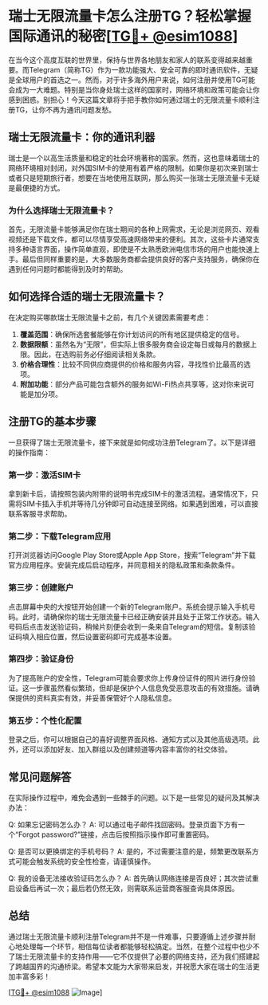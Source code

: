 # 瑞士无限流量卡怎么注册TG？轻松掌握国际通讯的秘密[[TG💪+ @esim1088](https://t.me/s/esim1088)]

在当今这个高度互联的世界里，保持与世界各地朋友和家人的联系变得越来越重要。而Telegram（简称TG）作为一款功能强大、安全可靠的即时通讯软件，无疑是全球用户的首选之一。然而，对于许多海外用户来说，如何注册并使用TG可能会成为一大难题。特别是当你身处瑞士这样的国家时，网络环境和政策可能会让你感到困惑。别担心！今天这篇文章将手把手教你如何通过瑞士的无限流量卡顺利注册TG，让你不再为通讯问题发愁。

## 瑞士无限流量卡：你的通讯利器

瑞士是一个以高生活质量和稳定的社会环境著称的国家。然而，这也意味着瑞士的网络环境相对封闭，对外国SIM卡的使用有着严格的限制。如果你是初次来到瑞士或者只是短期旅行者，想要在当地使用互联网，那么购买一张瑞士无限流量卡无疑是最便捷的方式。

### 为什么选择瑞士无限流量卡？

首先，无限流量卡能够满足你在瑞士期间的各种上网需求，无论是浏览网页、观看视频还是下载文件，都可以尽情享受高速网络带来的便利。其次，这些卡片通常支持多种语言界面，操作简单直观，即使是不太熟悉欧洲电信市场的用户也能快速上手。最后但同样重要的是，大多数服务商都会提供良好的客户支持服务，确保你在遇到任何问题时都能得到及时的帮助。

## 如何选择合适的瑞士无限流量卡？

在决定购买哪款瑞士无限流量卡之前，有几个关键因素需要考虑：

1. **覆盖范围**：确保所选套餐能够在你计划访问的所有地区提供稳定的信号。
2. **数据限额**：虽然名为“无限”，但实际上很多服务商会设定每日或每月的数据上限。因此，在选购前务必仔细阅读相关条款。
3. **价格合理性**：比较不同供应商提供的价格和服务内容，寻找性价比最高的选项。
4. **附加功能**：部分产品可能包含额外的服务如Wi-Fi热点共享等，这对你来说可能是加分项。

## 注册TG的基本步骤

一旦获得了瑞士无限流量卡，接下来就是如何成功注册Telegram了。以下是详细的操作指南：

### 第一步：激活SIM卡

拿到新卡后，请按照包装内附带的说明书完成SIM卡的激活流程。通常情况下，只需将SIM卡插入手机并等待几分钟即可自动连接至网络。如果遇到困难，可以直接联系客服寻求帮助。

### 第二步：下载Telegram应用

打开浏览器访问Google Play Store或Apple App Store，搜索“Telegram”并下载官方应用程序。安装完成后启动程序，并同意相关的隐私政策和条款条件。

### 第三步：创建账户

点击屏幕中央的大按钮开始创建一个新的Telegram账户。系统会提示输入手机号码。此时，请确保你的瑞士无限流量卡已经正确安装并且处于正常工作状态。输入号码后点击发送验证码，稍候片刻便会收到一条来自Telegram的短信。复制该验证码填入相应位置，然后设置密码即可完成基本设置。

### 第四步：验证身份

为了提高账户的安全性，Telegram可能会要求你上传身份证件的照片进行身份验证。这一步骤虽然看似繁琐，但却是保护个人信息免受恶意攻击的有效措施。请确保提供的资料真实有效，并妥善保管好个人隐私信息。

### 第五步：个性化配置

登录之后，你可以根据自己的喜好调整界面风格、通知方式以及其他高级选项。此外，还可以添加好友、加入群组以及创建频道等内容丰富你的社交体验。

## 常见问题解答

在实际操作过程中，难免会遇到一些棘手的问题。以下是一些常见的疑问及其解决办法：

Q: 如果忘记密码怎么办？
A: 可以通过电子邮件找回密码。登录页面下方有一个“Forgot password?”链接，点击后按照指示操作即可重置密码。

Q: 是否可以更换绑定的手机号码？
A: 是的，不过需要注意的是，频繁更改联系方式可能会触发系统的安全性检查，请谨慎操作。

Q: 我的设备无法接收验证码怎么办？
A: 首先确认网络连接是否良好；其次尝试重启设备后再试一次；最后若仍然无效，则需联系运营商客服查询具体原因。

## 总结

通过瑞士无限流量卡顺利注册Telegram并不是一件难事，只要遵循上述步骤并耐心地处理每一个环节，相信每位读者都能够轻松搞定。当然，在整个过程中也少不了瑞士无限流量卡的支持作用——它不仅提供了必要的网络支持，还为我们搭建起了跨越国界的沟通桥梁。希望本文能为大家带来启发，并祝愿大家在瑞士的生活更加丰富多彩！

[[TG💪+ @esim1088](https://t.me/s/esim1088) ![Image](https://i.postimg.cc/4NQfJmqS/Snipaste-2025-05-13-00-14-12.png)]